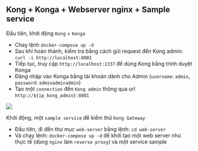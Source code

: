 ## Kong + Konga + Webserver nginx + Sample service

Đầu tiên, khởi động `Kong` + `Konga`
- Chaỵ lệnh `docker-compose up -d`
- Sau khi hoàn thành, kiểm tra bằng cách gửi request đến Kong admin: `curl -i http://localhost:8001`
- Tiếp tục, truy cập `http://localhost:1337` để dùng Kong bằng trình duyệt Konga
- Đăng nhập vào Konga bằng tài khoản dành cho Admin (`username`: `admin`, `password`: `adminadminadmin`)
- Tạo một `connection` đến `Kong admin` thông qua url `http://${ip_kong_admin}:8001`

![](https://i.imgur.com/SzTt0FH.png)

Khởi động, một `sample service` để kiểm thử `Kong Gateway`
- Đầu tiên, đi đến thư mục `web-server` bằng lệnh: `cd web-server`
- Và chạy lệnh: `docker-compose up -d` để khởi tạo một web server như thực tế (dùng `nginx` làm `reverse proxy`) và một service sample

